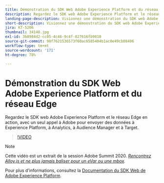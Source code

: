 ```yaml
---
title: Démonstration du SDK Web Adobe Experience Platform et du réseau Edge
description: Regardez le SDK web Adobe Experience Platform et le réseau Edge en action, avec un seul appel à Adobe pour envoyer des données à Experience Platform, à Analytics, à Audience Manager et à Target.
landing-page-description: Visionnez une démonstration du SDK web Adobe Experience Platform et du réseau Edge, avec un seul appel à Adobe pour envoyer des données à Experience Platform, à Analytics, à Audience Manager et à Target.
short-description: Visionnez une démonstration du SDK web Adobe Experience Platform et du réseau Edge, avec un seul appel à Adobe pour envoyer des données à Experience Platform, à Analytics, à Audience Manager et à Target.
jira: KT-5206
thumbnail: 34148.jpg
exl-id: 3b8984d2-cc05-4c46-9c4f-027616fb9810
source-git-commit: 90f7621536573f60ac6585404b1ac0e49cb08496
workflow-type: tm+mt
source-wordcount: '171'
ht-degree: 78%

---
```


# Démonstration du SDK Web Adobe Experience Platform et du réseau Edge

Regardez le SDK web Adobe Experience Platform et le réseau Edge en action, avec un seul appel à Adobe pour envoyer des données à Experience Platform, à Analytics, à Audience Manager et à Target.

>[!VIDEO](https://video.tv.adobe.com/v/34148?quality=12&learn=on)

>[!NOTE]
>
>Cette vidéo est un extrait de la session Adobe Summit 2020. *[Rencontrez Alloy.js et ne plus jamais baliser pour un eVar ou une mbox](https://business.adobe.com/summit/2020/with-alloy-js-never-tag-for-an-evar-or-mbox-again.html)*.

Pour plus d’informations, consultez la [Documentation du SDK Web de Adobe Experience Platform](https://experienceleague.adobe.com/docs/experience-platform/edge/home.html?lang=fr).